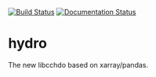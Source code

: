 [![Build Status](https://travis-ci.org/cchdo/hydro.svg?branch=master)](https://travis-ci.org/cchdo/hydro)
[![Documentation Status](https://readthedocs.org/projects/hydro/badge/?version=latest)](https://hydro.readthedocs.io/en/latest/?badge=latest)


hydro
=====
The new libcchdo based on xarray/pandas.

